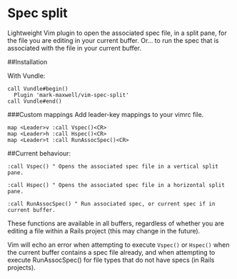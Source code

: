 # Spec split

Lightweight Vim plugin to open the associated spec file, in a split pane, for
the file you are editing in your current buffer. Or... to run the spec that is
associated with the file in your current buffer.

##Installation

With Vundle:
```vim
call Vundle#begin()
  Plugin 'mark-maxwell/vim-spec-split'
call Vundle#end()
```

###Custom mappings
Add leader-key mappings to your vimrc file.
```vim
map <Leader>v :call Vspec()<CR>
map <Leader>h :call Hspec()<CR>
map <Leader>t :call RunAssocSpec()<CR>
```

##Current behaviour:

```vim
:call Vspec() " Opens the associated spec file in a vertical split pane.
```

```vim
:call Hspec() " Opens the associated spec file in a horizontal split pane.
```

```vim
:call RunAssocSpec() " Run associated spec, or current spec if in current buffer.
```

These functions are available in all buffers, regardless of whether you are
editing a file within a Rails project (this may change in the future).

Vim will echo an error when attempting to execute `Vspec()` or `Hspec()` when
the current buffer contains a spec file already, and when attempting to execute
RunAssocSpec() for file types that do not have specs (in Rails projects).
